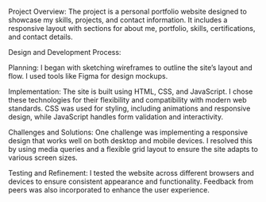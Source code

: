 Project Overview:
The project is a personal portfolio website designed to showcase my skills, projects, and contact information. It includes a responsive layout with sections for about me, portfolio, skills, certifications, and contact details.

Design and Development Process:

Planning: I began with sketching wireframes to outline the site’s layout and flow. I used tools like Figma for design mockups.

Implementation: The site is built using HTML, CSS, and JavaScript. I chose these technologies for their flexibility and compatibility with modern web standards. CSS was used for styling, including animations and responsive design, while JavaScript handles form validation and interactivity.

Challenges and Solutions: One challenge was implementing a responsive design that works well on both desktop and mobile devices. I resolved this by using media queries and a flexible grid layout to ensure the site adapts to various screen sizes.

Testing and Refinement: I tested the website across different browsers and devices to ensure consistent appearance and functionality. Feedback from peers was also incorporated to enhance the user experience.
